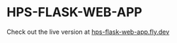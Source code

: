 # HPS-FLASK-WEB-APP

Check out the live version at [hps-flask-web-app.fly.dev](https://hps-flask-web-app.fly.dev/)